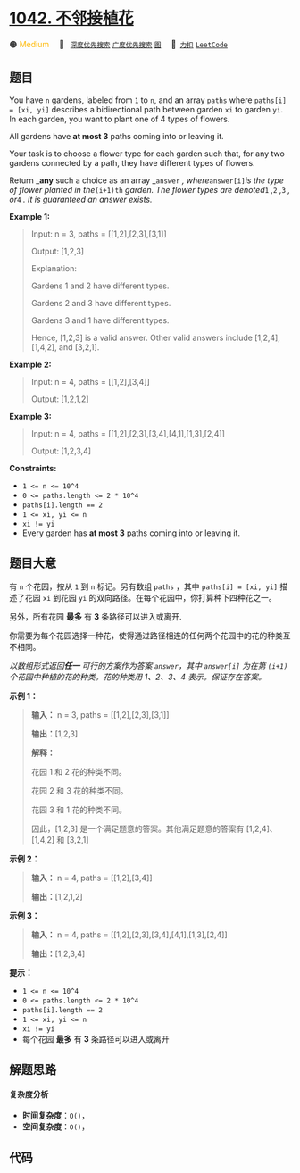 # [1042. 不邻接植花](https://2xiao.github.io/leetcode-js/problem/1042.html)

🟠 <font color=#ffb800>Medium</font>&emsp; 🔖&ensp; [`深度优先搜索`](/tag/depth-first-search.md) [`广度优先搜索`](/tag/breadth-first-search.md) [`图`](/tag/graph.md)&emsp; 🔗&ensp;[`力扣`](https://leetcode.cn/problems/flower-planting-with-no-adjacent) [`LeetCode`](https://leetcode.com/problems/flower-planting-with-no-adjacent)

## 题目

You have `n` gardens, labeled from `1` to `n`, and an array `paths` where
`paths[i] = [xi, yi]` describes a bidirectional path between garden `xi` to
garden `yi`. In each garden, you want to plant one of 4 types of flowers.

All gardens have **at most 3** paths coming into or leaving it.

Your task is to choose a flower type for each garden such that, for any two
gardens connected by a path, they have different types of flowers.

Return _**any** such a choice as an array _`answer` _, where_`answer[i]`_is
the type of flower planted in the_`(i+1)th` _garden. The flower types are
denoted_`1` _,_`2` _,_`3` _, or_`4` _. It is guaranteed an answer exists._



**Example 1:**

> Input: n = 3, paths = [[1,2],[2,3],[3,1]]
> 
> Output: [1,2,3]
> 
> Explanation:
> 
> Gardens 1 and 2 have different types.
> 
> Gardens 2 and 3 have different types.
> 
> Gardens 3 and 1 have different types.
> 
> Hence, [1,2,3] is a valid answer. Other valid answers include [1,2,4], [1,4,2], and [3,2,1].

**Example 2:**

> Input: n = 4, paths = [[1,2],[3,4]]
> 
> Output: [1,2,1,2]

**Example 3:**

> Input: n = 4, paths = [[1,2],[2,3],[3,4],[4,1],[1,3],[2,4]]
> 
> Output: [1,2,3,4]

**Constraints:**

  * `1 <= n <= 10^4`
  * `0 <= paths.length <= 2 * 10^4`
  * `paths[i].length == 2`
  * `1 <= xi, yi <= n`
  * `xi != yi`
  * Every garden has **at most 3** paths coming into or leaving it.


## 题目大意

有 `n` 个花园，按从 `1` 到 `n` 标记。另有数组 `paths` ，其中 `paths[i] = [xi, yi]` 描述了花园 `xi`
到花园 `yi` 的双向路径。在每个花园中，你打算种下四种花之一。

另外，所有花园 **最多** 有 **3** 条路径可以进入或离开.

你需要为每个花园选择一种花，使得通过路径相连的任何两个花园中的花的种类互不相同。

_以数组形式返回**任一** 可行的方案作为答案 `answer`，其中 `answer[i]` 为在第 `(i+1)` 个花园中种植的花的种类。花的种类用
1、2、3、4 表示。保证存在答案。_



**示例 1：**

> 
> 
> 
> 
> 
> **输入：** n = 3, paths = [[1,2],[2,3],[3,1]]
> 
> **输出：**[1,2,3]
> 
> **解释：**
> 
> 花园 1 和 2 花的种类不同。
> 
> 花园 2 和 3 花的种类不同。
> 
> 花园 3 和 1 花的种类不同。
> 
> 因此，[1,2,3] 是一个满足题意的答案。其他满足题意的答案有 [1,2,4]、[1,4,2] 和 [3,2,1]
> 
> 

**示例 2：**

> 
> 
> 
> 
> 
> **输入：** n = 4, paths = [[1,2],[3,4]]
> 
> **输出：**[1,2,1,2]
> 
> 

**示例 3：**

> 
> 
> 
> 
> 
> **输入：** n = 4, paths = [[1,2],[2,3],[3,4],[4,1],[1,3],[2,4]]
> 
> **输出：**[1,2,3,4]
> 
> 



**提示：**

  * `1 <= n <= 10^4`
  * `0 <= paths.length <= 2 * 10^4`
  * `paths[i].length == 2`
  * `1 <= xi, yi <= n`
  * `xi != yi`
  * 每个花园 **最多** 有 **3** 条路径可以进入或离开


## 解题思路

#### 复杂度分析

- **时间复杂度**：`O()`，
- **空间复杂度**：`O()`，

## 代码

```javascript

```